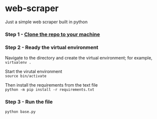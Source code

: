 # web-scraper
Just a simple web scraper built in python

### Step 1 - [Clone the repo to your machine](https://docs.github.com/en/github/creating-cloning-and-archiving-repositories/cloning-a-repository-from-github/cloning-a-repository)  

### Step 2 - Ready the virtual environment  
Navigate to the directory and create the virtual environment; for example,  
`virtualenv .`

Start the virutal environment  
`source bin/activate`

Then install the requirements from the text file  
`python -m pip install -r requirements.txt`

### Step 3 - Run the file  
`python base.py`
